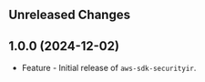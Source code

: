 Unreleased Changes
------------------

1.0.0 (2024-12-02)
------------------

* Feature - Initial release of `aws-sdk-securityir`.

